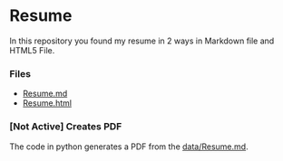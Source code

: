# Resume
In this repository you found my resume in 2 ways in Markdown file and HTML5 File.

### Files
- [Resume.md](data/Resume.md)
- [Resume.html](data/Resume.html)

### [Not Active] Creates PDF
The code in python generates a PDF from the [data/Resume.md](Resume.md).
